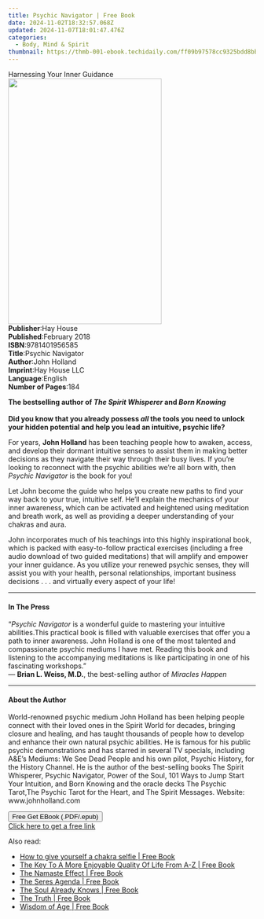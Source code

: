 ```yaml
---
title: Psychic Navigator | Free Book
date: 2024-11-02T18:32:57.068Z
updated: 2024-11-07T18:01:47.476Z
categories:
  - Body, Mind & Spirit
thumbnail: https://thmb-001-ebook.techidaily.com/ff09b97578cc9325bdd8bbc2dea478b3464a733b12750d567a54cf1f276f3157.jpg
---
```

<main id="book-container">
  <div class="flex flex-col">
    <div class="book-brief flex-1 py-6 px-4 sm:p-6 md:py-10 md:px-8">
      <!-- brief-->
      <div class="book-brief-main">Harnessing Your Inner Guidance</div>
    </div>
    <div
      class="book-meta-info flex-1 grid gap-4 col-start-1 col-end-3 row-start-1 sm:mb-6 sm:grid-cols-4 lg:gap-6 lg:col-start-2 lg:row-end-6 lg:row-span-6 lg:mb-0"
    >
      <div
        class="book-meta-info-left place-content-center mt-4 p-4 text-sm leading-6 col-start-2 col-span-2 dark:text-slate-400"
      >
        <img
          class="w-full h-500 object-cover rounded-lg sm:h-255 sm:col-span-2 lg:col-span-full"
          src="https://img-001-ebook.techidaily.com/e11bfcaa2a6b4fa9ed3aeee99da47166aae01ea88d1cdcc012296285cde98a1f.jpg"
          alt=""
          width="312"
          height="500"
        />
      </div>
      <div
        class="book-meta-info-right mt-2 col-start-1 row-start-2 col-span-3 self-center"
      >
        <!-- meta data  -->
        <div class="flex flex-col px-4 md:px-8">
          <div class="flex-1">
            <strong>Publisher</strong>:<span class="px-2">Hay House</span>
          </div>
          <div class="flex-1">
            <strong>Published</strong>:<span class="px-2">February 2018</span>
          </div>
          <div class="flex-1">
            <strong>ISBN</strong>:<span class="px-2">9781401956585</span>
          </div>
          <div class="flex-1">
            <strong>Title</strong>:<span class="px-2">Psychic Navigator</span>
          </div>
          <div class="flex-1">
            <strong>Author</strong>:<span class="px-2">John Holland</span>
          </div>
          <div class="flex-1">
            <strong>Imprint</strong>:<span class="px-2">Hay House LLC</span>
          </div>
          <div class="flex-1">
            <strong>Language</strong>:<span class="px-2">English</span>
          </div>
          <div class="flex-1">
            <strong>Number of Pages</strong>:<span class="px-2">184</span>
          </div>
        </div>
      </div>
    </div>
    <div class="book-description flex-1 py-6 px-4 sm:p-6 md:py-10 md:px-8">
      <div class="book-description-main">
        <div accordion-content="" id="description">
          <p>
            <b
              >The bestselling author of <i>The Spirit Whisperer </i>and
              <i>Born Knowing</i><br /><br />Did you know that you already
              possess <i>all </i>the tools you need to unlock your hidden
              potential and help you lead an intuitive, psychic life?</b
            >
          </p>
          <p>
            For years, <b>John Holland</b> has been teaching people how to
            awaken, access, and develop their dormant intuitive senses to assist
            them in making better decisions as they navigate their way through
            their busy lives. If you’re looking to reconnect with the psychic
            abilities we’re all born with, then <i>Psychic Navigator</i> is the
            book for you!
          </p>
          <p>
            Let John become the guide who helps you create new paths to find
            your way back to your true, intuitive self. He’ll explain the
            mechanics of your inner awareness, which can be activated and
            heightened using meditation and breath work, as well as providing a
            deeper understanding of your chakras and aura.
          </p>
          <p>
            John incorporates much of his teachings into this highly
            inspirational book, which is packed with easy-to-follow practical
            exercises (including a free audio download of two guided
            meditations) that will amplify and empower your inner guidance. As
            you utilize your renewed psychic senses, they will assist you with
            your health, personal relationships, important business decisions .
            . . and virtually every aspect of your life!
          </p>
        </div>
        <div class="accordion-fader"></div>
      </div>
    </div>
    <div class="book-excerpts flex-1 py-6 px-4 sm:p-6 md:py-10 md:px-8">
      <!-- excerpts-->
      <div class="book-excerpts-main">
        <hr />
        <h4 class="placeholder placeholder-heading">
          <span>In The Press</span>
        </h4>
        <p>
          “<i>Psychic Navigator</i> is a wonderful guide to mastering your
          intuitive abilities.This practical book is filled with valuable
          exercises that offer you a path to inner awareness. John Holland is
          one of the most talented and compassionate psychic mediums I have met.
          Reading this book and listening to the accompanying meditations is
          like participating in one of his fascinating workshops.”<br />—
          <b>Brian L. Weiss, M.D.</b>, the best-selling author of
          <i>Miracles Happen</i>
        </p>
      </div>
    </div>
    <div class="book-about-author flex-1 py-6 px-4 sm:p-6 md:py-10 md:px-8">
      <!-- about author-->
      <div class="book-main-author-main">
        <hr />
        <h4 class="placeholder placeholder-heading">
          <span>About the Author</span>
        </h4>
        <p>
          World-renowned psychic medium John Holland has been helping people
          connect with their loved ones in the Spirit World for decades,
          bringing closure and healing, and has taught thousands of people how
          to develop and enhance their own natural psychic abilities. He is
          famous for his public psychic demonstrations and has starred in
          several TV specials, including A&amp;E’s Mediums: We See Dead People
          and his own pilot, Psychic History, for the History Channel. He is the
          author of the best-selling books The Spirit Whisperer, Psychic
          Navigator, Power of the Soul, 101 Ways to Jump Start Your Intuition,
          and Born Knowing and the oracle decks The Psychic Tarot,The Psychic
          Tarot for the Heart, and The Spirit Messages. Website:
          www.johnholland.com
        </p>
      </div>
    </div>
    <div class="book-free-get flex-1 py-6 px-4 sm:p-6 md:py-10 md:px-8">
      <button
        id="btn-free-get"
        class="bg-blue-500 hover:bg-blue-700 text-white font-bold py-2 px-4 rounded"
      >
        Free Get EBook (.PDF/.epub)
      </button>
      <div id="countdown-display" class="px-2 text-lg mt-2"></div>
      <a
        id="free-link"
        class="hidden bg-blue-500 hover:bg-blue-700 text-white font-bold py-2 px-4 rounded"
        href="https://www.ebooks.com/en-us/book/96317666/psychic-navigator/john-holland/"
        target="_blank"
        >Click here to get a free link</a
      >
    </div>
    <script>
      let countdownTime = 0;
      let countdownInterval = null;
      document
        .getElementById('btn-free-get')
        .addEventListener('click', startCountdown);
      function startCountdown() {
        countdownTime = new Date().getTime() + 60000 * 3;
        countdownInterval = setInterval(updateCountdown, 1000);
        document.getElementById('btn-free-get').disabled = true;
        document
          .getElementById('btn-free-get')
          .classList.add('bg-gray-500', 'cursor-not-allowed');
      }
      function updateCountdown() {
        let currentTime = new Date().getTime();
        let timeLeft = countdownTime - currentTime;
        let secondsLeft = Math.floor(timeLeft / 1000);
        document.getElementById('countdown-display').innerHTML =
          `Remaining time: ${secondsLeft} seconds.`;
        if (secondsLeft <= 0) {
          clearInterval(countdownInterval);
          document.getElementById('btn-free-get').classList.add('hidden');
          document.getElementById('free-link').classList.remove('hidden');
          document.getElementById('countdown-display').innerHTML = '';
        }
      }
    </script>
  </div>
</main>

<ins class="adsbygoogle"
      style="display:block"
      data-ad-client="ca-pub-7571918770474297"
      data-ad-slot="8358498916"
      data-ad-format="auto"
      data-full-width-responsive="true"></ins>
    

<span class="atpl-alsoreadstyle">Also read:</span>
<div><ul>
<li><a href="https://novels-ebooks.techidaily.com/209873418-9780991570089-how-to-give-yourself-a-chakra-selfie/"><u>How to give yourself a chakra selfie | Free Book</u></a></li>
<li><a href="https://novels-ebooks.techidaily.com/209873331-9781535606561-the-key-to-a-more-enjoyable-quality-of-life-from-a-z/"><u>The Key To A More Enjoyable Quality Of Life From A-Z | Free Book</u></a></li>
<li><a href="https://novels-ebooks.techidaily.com/209873417-9781945422669-the-namaste-effect/"><u>The Namaste Effect | Free Book</u></a></li>
<li><a href="https://novels-ebooks.techidaily.com/209873242-9780692143872-the-seres-agenda/"><u>The Seres Agenda | Free Book</u></a></li>
<li><a href="https://novels-ebooks.techidaily.com/209873346-9781627473408-the-soul-already-knows/"><u>The Soul Already Knows | Free Book</u></a></li>
<li><a href="https://novels-ebooks.techidaily.com/209873244-9781945026539-the-truth/"><u>The Truth | Free Book</u></a></li>
<li><a href="https://novels-ebooks.techidaily.com/209873411-9781733771801-wisdom-of-age/"><u>Wisdom of Age | Free Book</u></a></li>
</ul></div>

